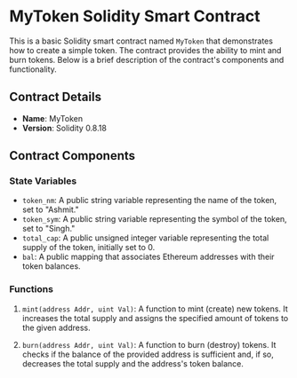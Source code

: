 # MyToken Solidity Smart Contract

This is a basic Solidity smart contract named `MyToken` that demonstrates how to create a simple token. The contract provides the ability to mint and burn tokens. Below is a brief description of the contract's components and functionality.

## Contract Details

- **Name**: MyToken
- **Version**: Solidity 0.8.18

## Contract Components

### State Variables

- `token_nm`: A public string variable representing the name of the token, set to "Ashmit."
- `token_sym`: A public string variable representing the symbol of the token, set to "Singh."
- `total_cap`: A public unsigned integer variable representing the total supply of the token, initially set to 0.
- `bal`: A public mapping that associates Ethereum addresses with their token balances.

### Functions

1. `mint(address Addr, uint Val)`: A function to mint (create) new tokens. It increases the total supply and assigns the specified amount of tokens to the given address.

2. `burn(address Addr, uint Val)`: A function to burn (destroy) tokens. It checks if the balance of the provided address is sufficient and, if so, decreases the total supply and the address's token balance.
